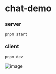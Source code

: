 # chat-demo

### server
```
pnpm start
```

### client
```
pnpm dev
```

![image](https://github.com/user-attachments/assets/ae149bf8-e2d4-44b7-ae1f-e1316d9fe26a)
